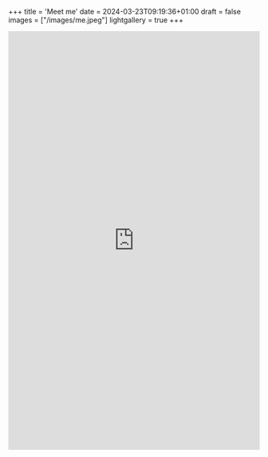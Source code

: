 +++
title = 'Meet me'
date = 2024-03-23T09:19:36+01:00
draft = false
images = ["/images/me.jpeg"]
lightgallery = true
+++

<iframe src="https://app.usemotion.com/meet/sven-giersig/meetme" title="Motion Booking Page" width="100%" height="840px" frameborder="0"></iframe>
